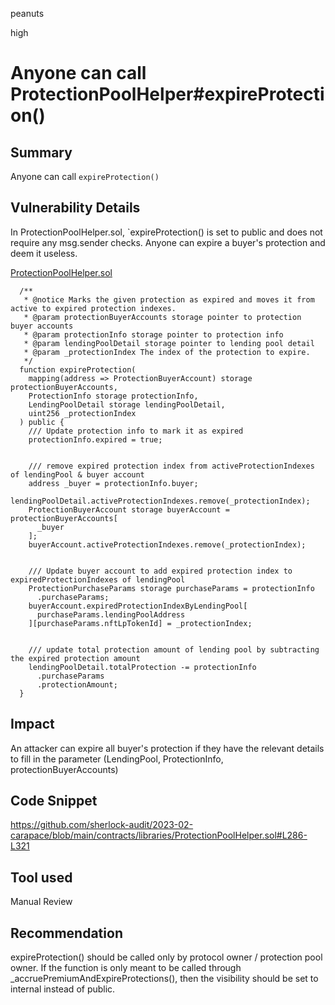 peanuts

high

# Anyone can call ProtectionPoolHelper#expireProtection()

## Summary

Anyone can call `expireProtection()`

## Vulnerability Details

In ProtectionPoolHelper.sol, `expireProtection() is set to public and does not require any msg.sender checks. Anyone can expire a buyer's protection and deem it useless.

[ProtectionPoolHelper.sol](https://github.com/sherlock-audit/2023-02-carapace/blob/main/contracts/libraries/ProtectionPoolHelper.sol#L286-L321)

```solidity
  /**
   * @notice Marks the given protection as expired and moves it from active to expired protection indexes.
   * @param protectionBuyerAccounts storage pointer to protection buyer accounts
   * @param protectionInfo storage pointer to protection info
   * @param lendingPoolDetail storage pointer to lending pool detail
   * @param _protectionIndex The index of the protection to expire.
   */
  function expireProtection(
    mapping(address => ProtectionBuyerAccount) storage protectionBuyerAccounts,
    ProtectionInfo storage protectionInfo,
    LendingPoolDetail storage lendingPoolDetail,
    uint256 _protectionIndex
  ) public {
    /// Update protection info to mark it as expired
    protectionInfo.expired = true;


    /// remove expired protection index from activeProtectionIndexes of lendingPool & buyer account
    address _buyer = protectionInfo.buyer;
    lendingPoolDetail.activeProtectionIndexes.remove(_protectionIndex);
    ProtectionBuyerAccount storage buyerAccount = protectionBuyerAccounts[
      _buyer
    ];
    buyerAccount.activeProtectionIndexes.remove(_protectionIndex);


    /// Update buyer account to add expired protection index to expiredProtectionIndexes of lendingPool
    ProtectionPurchaseParams storage purchaseParams = protectionInfo
      .purchaseParams;
    buyerAccount.expiredProtectionIndexByLendingPool[
      purchaseParams.lendingPoolAddress
    ][purchaseParams.nftLpTokenId] = _protectionIndex;


    /// update total protection amount of lending pool by subtracting the expired protection amount
    lendingPoolDetail.totalProtection -= protectionInfo
      .purchaseParams
      .protectionAmount;
  }
```

## Impact

An attacker can expire all buyer's protection if they have the relevant details to fill in the parameter (LendingPool, ProtectionInfo, protectionBuyerAccounts)

## Code Snippet

https://github.com/sherlock-audit/2023-02-carapace/blob/main/contracts/libraries/ProtectionPoolHelper.sol#L286-L321

## Tool used

Manual Review

## Recommendation

expireProtection() should be called only by protocol owner / protection pool owner. If the function is only meant to be called through _accruePremiumAndExpireProtections(), then the visibility should be set to internal instead of public.